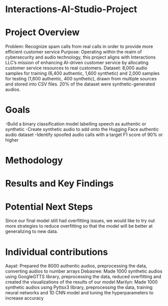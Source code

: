 # Interactions-AI-Studio-Project

# Project Overview 
Problem: Recognize spam calls from real calls in order to provide more efficient customer service
Purpose: Operating within the realm of cybersecurity and audio technology, this project aligns with Interactions LLC’s mission of enhancing AI-driven customer service by allocating customer service resources to real customers.
Dataset: 8,000 audio samples for training (6,400 authentic, 1,600 synthetic) and 2,000 samples for testing (1,600 authentic, 400 synthetic), drawn from multiple sources and stored into CSV files. 20% of the dataset were synthetic-generated audios.

# Goals
-Build a binary classification model labelling speech as authentic or synthetic 
-Create synthetic audio to add onto the Hugging Face authentic audio dataset
-Identify spoofed audio calls with a target F1 score of 90% or higher

# Methodology

# Results and Key Findings

# Potential Next Steps
Since our final model still had overfitting issues, we would like to try out more strategies to reduce overfitting so that the model will be better at generalizing to new data. 

# Individual contributions
Aayat: Prepared the 8000 authentic audios, preprocessing the data, converting audios to number arrays 
Debasree: Made 1000 synthetic audios using GoogleGTTS library, preprocessing the data, reduced overfitting and created the visualizations of the results of our model
Marilyn: Made 1000 synthetic audios using Pyttsx3 library, preprocessing the data, training neural networks and 1D CNN model and tuning the hyperparameters to increase accuracy
